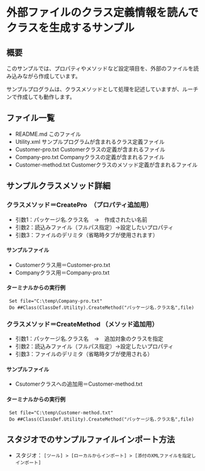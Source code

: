 # 外部ファイルのクラス定義情報を読んでクラスを生成するサンプル

## 概要

このサンプルでは、プロパティやメソッドなど設定項目を、外部のファイルを読み込みながら作成しています。

サンプルプログラムは、クラスメソッドとして処理を記述していますが、ルーチンで作成しても動作します。

## ファイル一覧

- README.md このファイル
- Utility.xml サンプルプログラムが含まれるクラス定義ファイル
- Customer-pro.txt Customerクラスの定義が含まれるファイル
- Company-pro.txt Companyクラスの定義が含まれるファイル
- Customer-method.txt Customerクラスのメソッド定義が含まれるファイル


## サンプルクラスメソッド詳細


### クラスメソッド＝CreatePro　（プロパティ追加用）

- 引数1：パッケージ名.クラス名　→　作成されたい名前
- 引数2：読込みファイル（フルパス指定）→設定したいプロパティ
- 引数3：ファイルのデリミタ（省略時タブが使用されます） 　

#### サンプルファイル

- Customerクラス用＝Customer-pro.txt
- Companyクラス用＝Company-pro.txt 

#### ターミナルからの実行例

```
 Set file="C:\temp\Company-pro.txt"
 Do ##Class(ClassDef.Utility).CreateMethod("パッケージ名.クラス名",file)
```

### クラスメソッド＝CreateMethod （メソッド追加用）

- 引数1：パッケージ名.クラス名　→　追加対象のクラスを指定
- 引数2：読込みファイル（フルパス指定）→設定したいプロパティ
- 引数3：ファイルのデリミタ（省略時タブが使用される）

#### サンプルファイル

- Csutomerクラスへの追加用＝Customer-method.txt 

#### ターミナルからの実行例

```
 Set file="C:\temp\Customer-method.txt"
 Do ##Class(ClassDef.Utility).CreateMethod("パッケージ名.クラス名",file)
```

## スタジオでのサンプルファイルインポート方法

- スタジオ： `[ツール] > [ローカルからインポート] > [添付のXMLファイルを指定しインポート]`
